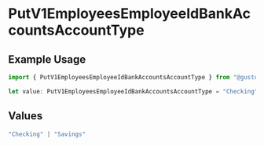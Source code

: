 # PutV1EmployeesEmployeeIdBankAccountsAccountType

## Example Usage

```typescript
import { PutV1EmployeesEmployeeIdBankAccountsAccountType } from "@gusto/embedded-api/models/operations/putv1employeesemployeeidbankaccounts.js";

let value: PutV1EmployeesEmployeeIdBankAccountsAccountType = "Checking";
```

## Values

```typescript
"Checking" | "Savings"
```